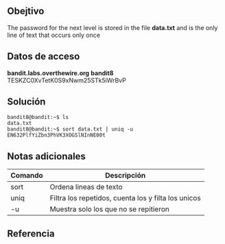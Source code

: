 ## Obejtivo
The password for the next level is stored in the file **data.txt** and is the only line of text that occurs only once

## Datos de acceso
**bandit.labs.overthewire.org**
**bandit8**
TESKZC0XvTetK0S9xNwm25STk5iWrBvP

## Solución 
```
bandit8@bandit:~$ ls
data.txt
bandit8@bandit:~$ sort data.txt | uniq -u
EN632PlfYiZbn3PhVK3XOGSlNInNE00t
```

## Notas adicionales 
| Comando | Descripción |
|-------|-----|
| sort | Ordena lineas de texto|
| uniq | Filtra los repetidos, cuenta los y filta los unicos|
| -u | Muestra solo los que no se repitieron |


## Referencia 
